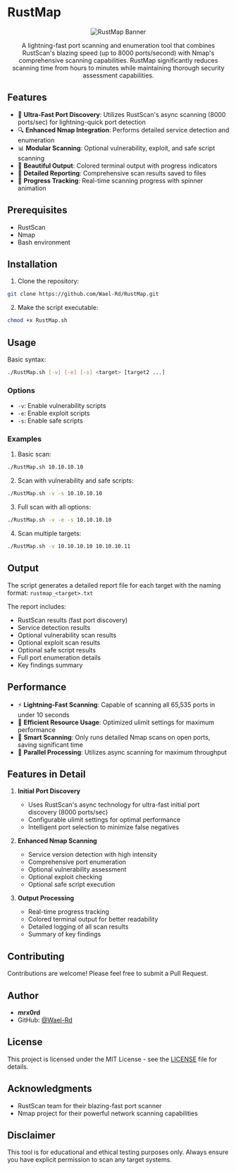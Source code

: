 # RustMap

<div align="center">

![RustMap Banner](https://raw.githubusercontent.com/Wael-Rd/RustMap/main/banner.png)

A lightning-fast port scanning and enumeration tool that combines RustScan's blazing speed (up to 8000 ports/second) with Nmap's comprehensive scanning capabilities. RustMap significantly reduces scanning time from hours to minutes while maintaining thorough security assessment capabilities.

</div>

## Features

- 🚀 **Ultra-Fast Port Discovery**: Utilizes RustScan's async scanning (8000 ports/sec) for lightning-quick port detection
- 🔍 **Enhanced Nmap Integration**: Performs detailed service detection and enumeration
- 📊 **Modular Scanning**: Optional vulnerability, exploit, and safe script scanning
- 🎨 **Beautiful Output**: Colored terminal output with progress indicators
- 📝 **Detailed Reporting**: Comprehensive scan results saved to files
- 🔄 **Progress Tracking**: Real-time scanning progress with spinner animation

## Prerequisites

- RustScan
- Nmap
- Bash environment

## Installation

1. Clone the repository:
```bash
git clone https://github.com/Wael-Rd/RustMap.git
```

2. Make the script executable:
```bash
chmod +x RustMap.sh
```

## Usage

Basic syntax:
```bash
./RustMap.sh [-v] [-e] [-s] <target> [target2 ...]
```

### Options

- `-v`: Enable vulnerability scripts
- `-e`: Enable exploit scripts
- `-s`: Enable safe scripts

### Examples

1. Basic scan:
```bash
./RustMap.sh 10.10.10.10
```

2. Scan with vulnerability and safe scripts:
```bash
./RustMap.sh -v -s 10.10.10.10
```

3. Full scan with all options:
```bash
./RustMap.sh -v -e -s 10.10.10.10
```

4. Scan multiple targets:
```bash
./RustMap.sh -v 10.10.10.10 10.10.10.11
```

## Output

The script generates a detailed report file for each target with the naming format: `rustmap_<target>.txt`

The report includes:
- RustScan results (fast port discovery)
- Service detection results
- Optional vulnerability scan results
- Optional exploit scan results
- Optional safe script results
- Full port enumeration details
- Key findings summary

## Performance

- ⚡ **Lightning-Fast Scanning**: Capable of scanning all 65,535 ports in under 10 seconds
- 🔄 **Efficient Resource Usage**: Optimized ulimit settings for maximum performance
- 🎯 **Smart Scanning**: Only runs detailed Nmap scans on open ports, saving significant time
- 💪 **Parallel Processing**: Utilizes async scanning for maximum throughput

## Features in Detail

1. **Initial Port Discovery**
   - Uses RustScan's async technology for ultra-fast initial port discovery (8000 ports/sec)
   - Configurable ulimit settings for optimal performance
   - Intelligent port selection to minimize false negatives

2. **Enhanced Nmap Scanning**
   - Service version detection with high intensity
   - Comprehensive port enumeration
   - Optional vulnerability assessment
   - Optional exploit checking
   - Optional safe script execution

3. **Output Processing**
   - Real-time progress tracking
   - Colored terminal output for better readability
   - Detailed logging of all scan results
   - Summary of key findings

## Contributing

Contributions are welcome! Please feel free to submit a Pull Request.

## Author

- **mrx0rd**
- GitHub: [@Wael-Rd](https://github.com/Wael-Rd)

## License

This project is licensed under the MIT License - see the [LICENSE](LICENSE) file for details.

## Acknowledgments

- RustScan team for their blazing-fast port scanner
- Nmap project for their powerful network scanning capabilities

## Disclaimer

This tool is for educational and ethical testing purposes only. Always ensure you have explicit permission to scan any target systems.
